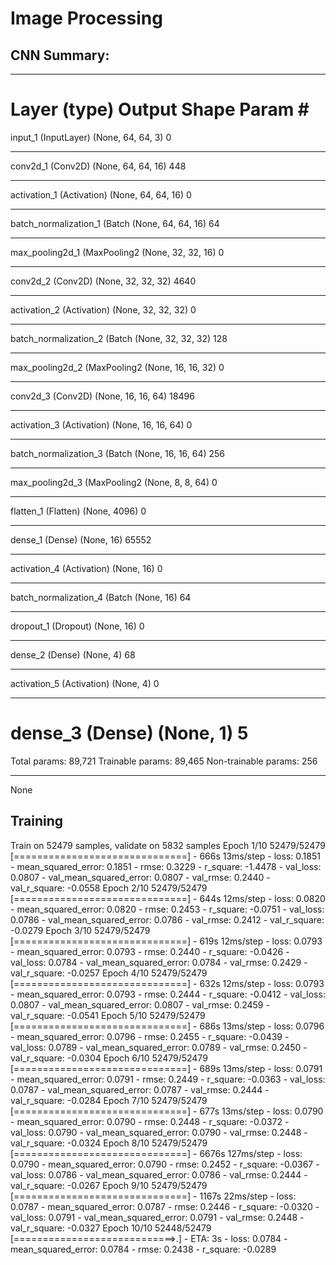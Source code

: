 # Image Processing

## CNN Summary:
_________________________________________________________________
Layer (type)                 Output Shape              Param #   
=================================================================
input_1 (InputLayer)         (None, 64, 64, 3)         0         
_________________________________________________________________
conv2d_1 (Conv2D)            (None, 64, 64, 16)        448       
_________________________________________________________________
activation_1 (Activation)    (None, 64, 64, 16)        0         
_________________________________________________________________
batch_normalization_1 (Batch (None, 64, 64, 16)        64        
_________________________________________________________________
max_pooling2d_1 (MaxPooling2 (None, 32, 32, 16)        0         
_________________________________________________________________
conv2d_2 (Conv2D)            (None, 32, 32, 32)        4640      
_________________________________________________________________
activation_2 (Activation)    (None, 32, 32, 32)        0         
_________________________________________________________________
batch_normalization_2 (Batch (None, 32, 32, 32)        128       
_________________________________________________________________
max_pooling2d_2 (MaxPooling2 (None, 16, 16, 32)        0         
_________________________________________________________________
conv2d_3 (Conv2D)            (None, 16, 16, 64)        18496     
_________________________________________________________________
activation_3 (Activation)    (None, 16, 16, 64)        0         
_________________________________________________________________
batch_normalization_3 (Batch (None, 16, 16, 64)        256       
_________________________________________________________________
max_pooling2d_3 (MaxPooling2 (None, 8, 8, 64)          0         
_________________________________________________________________
flatten_1 (Flatten)          (None, 4096)              0         
_________________________________________________________________
dense_1 (Dense)              (None, 16)                65552     
_________________________________________________________________
activation_4 (Activation)    (None, 16)                0         
_________________________________________________________________
batch_normalization_4 (Batch (None, 16)                64        
_________________________________________________________________
dropout_1 (Dropout)          (None, 16)                0         
_________________________________________________________________
dense_2 (Dense)              (None, 4)                 68        
_________________________________________________________________
activation_5 (Activation)    (None, 4)                 0         
_________________________________________________________________
dense_3 (Dense)              (None, 1)                 5         
=================================================================
Total params: 89,721
Trainable params: 89,465
Non-trainable params: 256
_________________________________________________________________
None

## Training

Train on 52479 samples, validate on 5832 samples
Epoch 1/10
52479/52479 [==============================] - 666s 13ms/step - loss: 0.1851 - mean_squared_error: 0.1851 - rmse: 0.3229 - r_square: -1.4478 - val_loss: 0.0807 - val_mean_squared_error: 0.0807 - val_rmse: 0.2440 - val_r_square: -0.0558
Epoch 2/10
52479/52479 [==============================] - 644s 12ms/step - loss: 0.0820 - mean_squared_error: 0.0820 - rmse: 0.2453 - r_square: -0.0751 - val_loss: 0.0786 - val_mean_squared_error: 0.0786 - val_rmse: 0.2412 - val_r_square: -0.0279
Epoch 3/10
52479/52479 [==============================] - 619s 12ms/step - loss: 0.0793 - mean_squared_error: 0.0793 - rmse: 0.2440 - r_square: -0.0426 - val_loss: 0.0784 - val_mean_squared_error: 0.0784 - val_rmse: 0.2429 - val_r_square: -0.0257
Epoch 4/10
52479/52479 [==============================] - 632s 12ms/step - loss: 0.0793 - mean_squared_error: 0.0793 - rmse: 0.2444 - r_square: -0.0412 - val_loss: 0.0807 - val_mean_squared_error: 0.0807 - val_rmse: 0.2459 - val_r_square: -0.0541
Epoch 5/10
52479/52479 [==============================] - 686s 13ms/step - loss: 0.0796 - mean_squared_error: 0.0796 - rmse: 0.2455 - r_square: -0.0439 - val_loss: 0.0789 - val_mean_squared_error: 0.0789 - val_rmse: 0.2450 - val_r_square: -0.0304
Epoch 6/10
52479/52479 [==============================] - 689s 13ms/step - loss: 0.0791 - mean_squared_error: 0.0791 - rmse: 0.2449 - r_square: -0.0363 - val_loss: 0.0787 - val_mean_squared_error: 0.0787 - val_rmse: 0.2444 - val_r_square: -0.0284
Epoch 7/10
52479/52479 [==============================] - 677s 13ms/step - loss: 0.0790 - mean_squared_error: 0.0790 - rmse: 0.2448 - r_square: -0.0372 - val_loss: 0.0790 - val_mean_squared_error: 0.0790 - val_rmse: 0.2448 - val_r_square: -0.0324
Epoch 8/10
52479/52479 [==============================] - 6676s 127ms/step - loss: 0.0790 - mean_squared_error: 0.0790 - rmse: 0.2452 - r_square: -0.0367 - val_loss: 0.0786 - val_mean_squared_error: 0.0786 - val_rmse: 0.2444 - val_r_square: -0.0267
Epoch 9/10
52479/52479 [==============================] - 1167s 22ms/step - loss: 0.0787 - mean_squared_error: 0.0787 - rmse: 0.2446 - r_square: -0.0320 - val_loss: 0.0791 - val_mean_squared_error: 0.0791 - val_rmse: 0.2448 - val_r_square: -0.0327
Epoch 10/10
52448/52479 [============================>.] - ETA: 3s - loss: 0.0784 - mean_squared_error: 0.0784 - rmse: 0.2438 - r_square: -0.0289